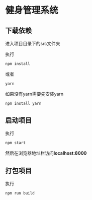 # 健身管理系统



## 下载依赖

进入项目目录下的src文件夹

执行

```bash
npm install
```

或者

```bash
yarn
```

如果没有yarn需要先安装yarn

```bash
npm install yarn
```



## 启动项目

执行

```bash
npm start
```

然后在浏览器地址栏访问**localhost:8000**

## 打包项目

执行

```bash
npm run build
```

